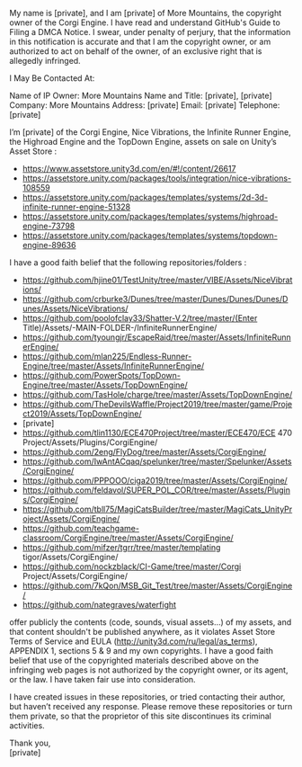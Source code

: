 My name is [private], and I am [private] of More Mountains, the copyright owner of the Corgi Engine. I have read and understand GitHub's Guide to Filing a DMCA Notice. I swear, under penalty of perjury, that the information in this notification is accurate and that I am the copyright owner, or am authorized to act on behalf of the owner, of an exclusive right that is allegedly infringed.

I May Be Contacted At:

Name of IP Owner: More Mountains Name and Title: [private], [private] Company: More Mountains Address: [private] Email: [private] Telephone: [private]

I’m [private] of the Corgi Engine, Nice Vibrations, the Infinite Runner Engine, the Highroad Engine and the TopDown Engine, assets on sale on Unity’s Asset Store :

* https://www.assetstore.unity3d.com/en/#!/content/26617   
* https://assetstore.unity.com/packages/tools/integration/nice-vibrations-108559   
* https://assetstore.unity.com/packages/templates/systems/2d-3d-infinite-runner-engine-51328   
* https://assetstore.unity.com/packages/templates/systems/highroad-engine-73798   
* https://assetstore.unity.com/packages/templates/systems/topdown-engine-89636  

I have a good faith belief that the following repositories/folders :

* https://github.com/hjine01/TestUnity/tree/master/VIBE/Assets/NiceVibrations/   
* https://github.com/crburke3/Dunes/tree/master/Dunes/Dunes/Dunes/Dunes/Assets/NiceVibrations/   
* https://github.com/poolofclay33/Shatter-V.2/tree/master/(Enter Title)/Assets/-MAIN-FOLDER-/InfiniteRunnerEngine/   
* https://github.com/tyoungjr/EscapeRaid/tree/master/Assets/InfiniteRunnerEngine/   
* https://github.com/mlan225/Endless-Runner-Engine/tree/master/Assets/InfiniteRunnerEngine/   
* https://github.com/PowerSpots/TopDown-Engine/tree/master/Assets/TopDownEngine/   
* https://github.com/TasHole/charge/tree/master/Assets/TopDownEngine/   
* https://github.com/TheDevilsWaffle/Project2019/tree/master/game/Project2019/Assets/TopDownEngine/   
* [private]     
* https://github.com/tlin1130/ECE470Project/tree/master/ECE470/ECE 470 Project/Assets/Plugins/CorgiEngine/   
* https://github.com/2eng/FlyDog/tree/master/Assets/CorgiEngine/   
* https://github.com/IwAntACqaq/spelunker/tree/master/Spelunker/Assets/CorgiEngine/   
* https://github.com/PPPOOO/ciga2019/tree/master/Assets/CorgiEngine/   
* https://github.com/feldavol/SUPER_POL_COR/tree/master/Assets/Plugins/CorgiEngine/   
* https://github.com/tbll75/MagiCatsBuilder/tree/master/MagiCats_UnityProject/Assets/CorgiEngine/   
* https://github.com/teachgame-classroom/CorgiEngine/tree/master/Assets/CorgiEngine/   
* https://github.com/mifzer/tgrr/tree/master/templating tigor/Assets/CorgiEngine/   
* https://github.com/nockzblack/CI-Game/tree/master/Corgi Project/Assets/CorgiEngine/   
* https://github.com/7kQon/MSB_Git_Test/tree/master/Assets/CorgiEngine/   
* https://github.com/nategraves/waterfight

offer publicly the contents (code, sounds, visual assets…) of my assets, and that content shouldn't be published anywhere, as it violates Asset Store Terms of Service and EULA (http://unity3d.com/ru/legal/as_terms), APPENDIX 1, sections 5 & 9 and my own copyrights. I have a good faith belief that use of the copyrighted materials described above on the infringing web pages is not authorized by the copyright owner, or its agent, or the law. I have taken fair use into consideration.

I have created issues in these repositories, or tried contacting their author, but haven’t received any response. Please remove these repositories or turn them private, so that the proprietor of this site discontinues its criminal activities.

Thank you,   
[private]
